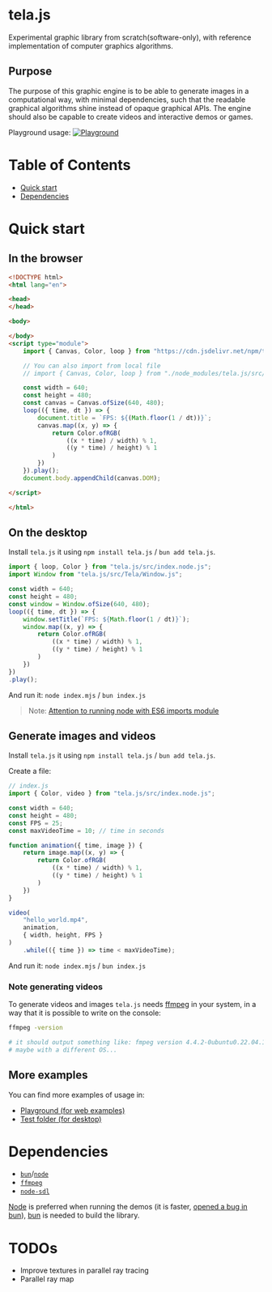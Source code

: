 # tela.js

Experimental graphic library from scratch(software-only), with reference implementation of computer graphics algorithms.

## Purpose

The purpose of this graphic engine is to be able to generate images in a computational way, with minimal dependencies, such that the readable graphical algorithms shine instead of opaque graphical APIs. The engine should also be capable to create videos and interactive demos or games. 

Playground usage:
[![Playground](/tela_playground.webp)](https://pedroth.github.io/tela.js)

# Table of Contents

- [Quick start](#quick-start)
- [Dependencies](#dependencies)

# Quick start

## In the browser

```html
<!DOCTYPE html>
<html lang="en">

<head>
</head>

<body>

</body>
<script type="module">
    import { Canvas, Color, loop } from "https://cdn.jsdelivr.net/npm/tela.js/src/index.js";

    // You can also import from local file
    // import { Canvas, Color, loop } from "./node_modules/tela.js/src/index.js";

    const width = 640;
    const height = 480;
    const canvas = Canvas.ofSize(640, 480);
    loop(({ time, dt }) => {
        document.title = `FPS: ${(Math.floor(1 / dt))}`;
        canvas.map((x, y) => {
            return Color.ofRGB(
                ((x * time) / width) % 1,
                ((y * time) / height) % 1
            )
        })
    }).play();
    document.body.appendChild(canvas.DOM);

</script>

</html>
```

## On the desktop
Install `tela.js` it using `npm install tela.js` / `bun add tela.js`.

```js
import { loop, Color } from "tela.js/src/index.node.js";
import Window from "tela.js/src/Tela/Window.js";

const width = 640;
const height = 480;
const window = Window.ofSize(640, 480);
loop(({ time, dt }) => {
    window.setTitle(`FPS: ${Math.floor(1 / dt)}`);
    window.map((x, y) => {
        return Color.ofRGB(
            ((x * time) / width) % 1,
            ((y * time) / height) % 1
        )
    })
})
.play();
```

And run it: `node index.mjs` / `bun index.js`

> Note: [Attention to running node with ES6 imports module](https://nodejs.org/api/esm.html#modules-ecmascript-modules)


## Generate images and videos

Install `tela.js` it using `npm install tela.js` / `bun add tela.js`.

Create a file:
```js
// index.js
import { Color, video } from "tela.js/src/index.node.js";

const width = 640;
const height = 480;
const FPS = 25;
const maxVideoTime = 10; // time in seconds

function animation({ time, image }) {
    return image.map((x, y) => {
        return Color.ofRGB(
            ((x * time) / width) % 1,
            ((y * time) / height) % 1
        )
    })
}

video(
    "hello_world.mp4",
    animation,
    { width, height, FPS }
)
    .while(({ time }) => time < maxVideoTime);
```

And run it: `node index.mjs` / `bun index.js`

### Note generating videos

To generate videos and images `tela.js` needs [ffmpeg][ffmpeg] in your system, in a way that it is possible to write on the console:
```bash
ffmpeg -version 

# it should output something like: fmpeg version 4.4.2-0ubuntu0.22.04.1...
# maybe with a different OS...

```

## More examples

You can find more examples of usage in:
- [Playground (for web examples)](https://pedroth.github.io/tela.js)
- [Test folder (for desktop)](/test/node/)


# Dependencies

- [`bun`][bun]/[`node`][node]
- [`ffmpeg`][ffmpeg]
- [`node-sdl`][sdl]

[Node][node] is preferred when running the demos (it is faster, [opened a bug in bun](https://github.com/oven-sh/bun/issues/9218)), [bun][bun] is needed to build the library.


# TODOs

- Improve textures in parallel ray tracing
- Parallel ray map


[ffmpeg]: https://ffmpeg.org/
[bun]: https://bun.sh/
[node]: https://nodejs.org/en
[sdl]: https://github.com/kmamal/node-sdl

